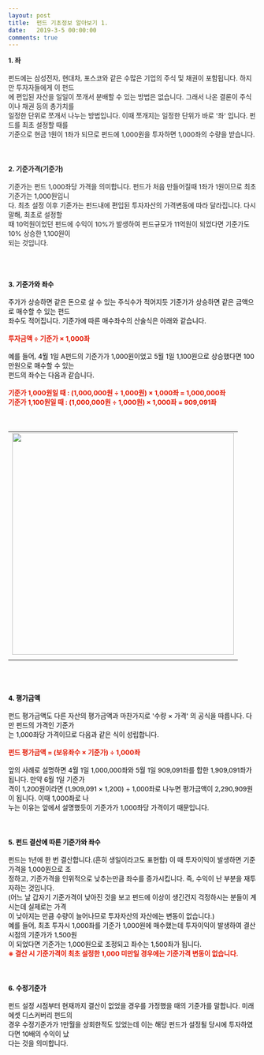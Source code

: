 ```yaml
---
layout: post
title:  펀드 기초정보 알아보기 1.
date:   2019-3-5 00:00:00
comments: true
---
```




<p><strong><span style="font-size: 10pt;">1. 좌</span><br><br></strong><span style="font-size: 10pt;">펀드에는 삼성전자, 현대차, 포스코와 같은 수많은 기업의 주식 및 채권이 포함됩니다. 하지만 투자자들에게 이 펀드<br> 에 편입된 </span><span style="font-size: 10pt;">자산을 일일이 쪼개서 분배할 수 있는 방법은 없습니다. 그래서 나온 결론이 주식이나 채권 등의 총가치를 <br> 일정한 단위로 쪼개</span><span style="font-size: 10pt;">서 나누는 방법입니다. 이때 쪼개지는 일정한 단위가 바로 '좌' 입니다. 펀드를 최초 설정할 때를 <br> 기준으로 현금 1원이 1좌가 되</span><span style="font-size: 10pt;">므로 펀드에 1,000원을 투자하면 1,000좌의 수량을 받습니다.</span><br><br><br><br><strong><span style="font-size: 10pt;">2. 기준가격(기준가)</span><br></strong><br><span style="font-size: 10pt;">기준가는 펀드 1,000좌당 가격을 의미합니다. 펀드가 처음 만들어질때 1좌가 1원이므로 최초 기준가는 1,000원입니<br> 다. </span><span style="font-size: 10pt;">최초 설정 이후 기준가는 펀드내에 편입된 투자자산의 가격변동에 따라 달라집니다. 다시 말해, 최초로 설정할 <br> 때 10억원이었</span><span style="font-size: 10pt;">던 펀드에 수익이 10%가 발생하여 펀드규모가 11억원이 되었다면 기준가도 10% 상승한 1,100원이 <br> 되는 것입니다.</span><br><br><br><br></p><font color="#000000"><p><strong><span style="font-size: 10pt;">3. 기준가와 좌수</span><br><br></strong><span style="font-size: 10pt;">주가가 상승하면 같은 돈으로 살 수 있는 주식수가 적어지듯 기준가가 상승하면 같은 금액으로 매수할 수 있는 펀드<br> 좌수도 적</span><span style="font-size: 10pt;">어집니다. 기준가에 따른 매수좌수의 산술식은 아래와 같습니다.</span><br><br><strong><font color="#e31600"><span style="font-size: 10pt;">투자금액 ÷ 기준가 × 1,000좌</span></font><br></strong><br><span style="font-size: 10pt;">예를 들어, 4월 1일 A펀드의 기준가가 1,000원이었고 5월 1일 1,100원으로 상승했다면 100만원으로 매수할 수 있는 <br> 펀드의 좌</span><span style="font-size: 10pt;">수는 다음과 같습니다.</span><br><br><font color="#e31600"><strong><span style="font-size: 10pt;">기준가 1,000원일 때 : (1,000,000원 ÷ 1,000원) × 1,000좌 = 1,000,000좌</span><br><span style="font-size: 10pt;">기준가 1,100원일 때 : (1,000,000원 ÷ 1,000원) × 1,000좌 = 909,091좌<br></span></strong></font><br><br></p><div><table width="100%"><tbody><tr><td align="middle"><div class="imageblock center" style="text-align: center; clear: both;"><span data-url="https://t1.daumcdn.net/cfile/tistory/1321F1224C04D3A33E?download" data-lightbox="lightbox"><img width="450" height="259" style="height: auto; cursor: pointer; max-width: 100%;" alt="" src="https://t1.daumcdn.net/cfile/tistory/1321F1224C04D3A33E" filename="cfile22.uf@1321F1224C04D3A33EBF1B.jpg" filemime=""></span></div></td></tr><tr><td align="middle">

 

 </td></tr></tbody></table></div><p><br><br><br><strong><span style="font-size: 10pt;">4. 평가금액</span><br></strong><br><span style="font-size: 10pt;">펀드 평가금액도 다른 자산의 평가금액과 마찬가지로 '수량 × 가격' 의 공식을 따릅니다. 다만 펀드의 가격인 기준가<br> 는 1,000좌</span><span style="font-size: 10pt;">당 가격이므로 다음과 같은 식이 성립합니다.</span><br><br><font color="#e31600"><span style="font-size: 10pt;"><strong>펀드 평가금액 = (보유좌수 × 기준가) ÷ 1,000좌</strong></span></font><br><br><span style="font-size: 10pt;">앞의 사례로 설명하면 4월 1일 1,000,000좌와 5월 1일 909,091좌를 합한 1,909,091좌가 됩니다. 만약 6월 1일 기준가<br> 격이 1,200</span><span style="font-size: 10pt;">원이라면 (1,909,091 × 1,200) ÷ 1,000좌로 나누면 평가금액이 2,290,909원이 됩니다. 이때 1,000좌로 나<br> 누는 이유는 앞에서 설</span><span style="font-size: 10pt;">명했듯이 기준가가 1,000좌당 가격이기 때문입니다.</span><br><br><br><br><strong><span style="font-size: 10pt;">5. 펀드 결산에 따른 기준가와 좌수</span><br></strong><br><span style="font-size: 10pt;">펀드는 1년에 한 번 결산합니다.(흔히 생일이라고도 표현함) 이 때 투자이익이 발생하면 기준가격을 1,000원으로 조<br> 정하</span><span style="font-size: 10pt;">고, 기준가격을 인위적으로 낮추는만큼 좌수를 증가시킵니다. 즉, 수익이 난 부분을 재투자하는 것입니다.<br> (어느 날 갑자기 기</span><span style="font-size: 10pt;">준가격이 낮아진 것을 보고 펀드에 이상이 생긴건지 걱정하시는 분들이 계시는데 실제로는 가격<br> 이 낮아지는 만큼 수량이 늘어</span><span style="font-size: 10pt;">나므로 투자자산의 자산에는 변동이 없습니다.) </span><br><span style="font-size: 10pt;">예를 들어, 최초 투자시 1,000좌를 기준가 1,000원에 매수했는데 투자이익이 발생하여 결산시점의 기준가가 1,500원<br> 이 되었다</span><span style="font-size: 10pt;">면 기준가는 1,000원으로 조정되고 좌수는 1,500좌가 됩니다.</span><br><font color="#e31600"><span style="font-size: 10pt;"><strong>※ 결산 시 기준가격이 최초 설정한 1,000 미만일 경우에는 기준가격 변동이 없습니다.</strong></span></font><br><br><br><br><strong><span style="font-size: 10pt;">6. 수정기준가</span><br></strong><br><span style="font-size: 10pt;">펀드 설정 시점부터 현재까지 결산이 없었을 경우를 가정했을 때의 기준가를 말합니다. 미래에셋 디스커버리 펀드의 <br> 경우 수</span><span style="font-size: 10pt;">정기준가가 1만월을 상회한적도 있었는데 이는 해당 펀드가 설정될 당시에 투자하였다면 10배의 수익이 났<br> 다는 것을 의미합</span><span style="font-size: 10pt;">니다.</span><br></p></font><p>﻿<br></p>
